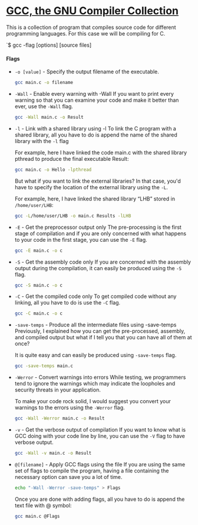 # [GCC, the GNU Compiler Collection](https://gcc.gnu.org/)

This is a collection of program that compiles source code for different programming languages. For this case we will be compiling for C.

`$ gcc -flag [options] [source files]

#### Flags

- `-o [value]` - Specify the output filename of the executable.
  ```sh
  gcc main.c -o filename
  ```
- `-Wall` - Enable every warning with -Wall
  If you want to print every warning so that you can examine your code and make it better than ever, use the `-Wall` flag.
  ```sh
  gcc -Wall main.c -o Result
  ```
- `-l` - Link with a shared library using -l
  To link the C program with a shared library, all you have to do is append the name of the shared library with the `-l` flag

  For example, here I have linked the code main.c with the shared library pthread to produce the final executable Result:

  ```sh
  gcc main.c -o Hello -lpthread
  ```

  But what if you want to link the external libraries? In that case, you'd have to specify the location of the external library using the `-L`.

  For example, here, I have linked the shared library “LHB” stored in `/home/user/LHB`:

  ```sh
  gcc -L/home/user/LHB -o main.c Results -lLHB
  ```

- `-E` - Get the preprocessor output only
  The pre-processing is the first stage of compilation and if you are only concerned with what happens to your code in the first stage, you can use the `-E` flag.
  ```sh
  gcc -E main.c -o c
  ```
- `-S` - Get the assembly code only
  If you are concerned with the assembly output during the compilation, it can easily be produced using the `-S` flag.
  ```sh
  gcc -S main.c -o c
  ```
- `-C` - Get the compiled code only
  To get compiled code without any linking, all you have to do is use the `-C` flag.
  ```bash
  gcc -C main.c -o c
  ```
- `-save-temps` - Produce all the intermediate files using -save-temps
  Previously, I explained how you can get the pre-processed, assembly, and compiled output but what if I tell you that you can have all of them at once?

  It is quite easy and can easily be produced using `-save-temps` flag.

  ```bash
  gcc -save-temps main.c
  ```

- `-Werror` - Convert warnings into errors
  While testing, we programmers tend to ignore the warnings which may indicate the loopholes and security threats in your application.

  To make your code rock solid, I would suggest you convert your warnings to the errors using the `-Werror` flag.

  ```sh
  gcc -Wall -Werror main.c -o Result
  ```

- `-v` - Get the verbose output of compilation
  If you want to know what is GCC doing with your code line by line, you can use the `-V` flag to have verbose output.

  ```sh
  gcc -Wall -v main.c -o Result
  ```

- `@[filename]` - Apply GCC flags using the file
  If you are using the same set of flags to compile the program, having a file containing the necessary option can save you a lot of time.

  ```sh
  echo "-Wall -Werror -save-temps" > Flags
  ```

  Once you are done with adding flags, all you have to do is append the text file with @ symbol:

  ```sh
  gcc main.c @Flags
  ```
